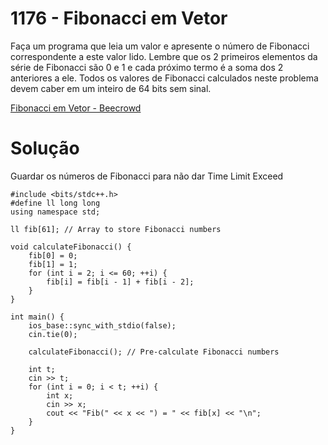 # 1176 - Fibonacci em Vetor

Faça um programa que leia um valor e apresente o número de Fibonacci correspondente a este valor lido. Lembre que os 2 primeiros elementos da série de Fibonacci são 0 e 1 e cada próximo termo é a soma dos 2 anteriores a ele. Todos os valores de Fibonacci calculados neste problema devem caber em um inteiro de 64 bits sem sinal.

[Fibonacci em Vetor - Beecrowd](https://www.beecrowd.com.br/judge/pt/problems/view/1176)

# Solução

Guardar os números de Fibonacci para não dar Time Limit Exceed 

```
#include <bits/stdc++.h>
#define ll long long
using namespace std;

ll fib[61]; // Array to store Fibonacci numbers

void calculateFibonacci() {
    fib[0] = 0;
    fib[1] = 1;
    for (int i = 2; i <= 60; ++i) {
        fib[i] = fib[i - 1] + fib[i - 2];
    }
}

int main() {
    ios_base::sync_with_stdio(false);
    cin.tie(0);

    calculateFibonacci(); // Pre-calculate Fibonacci numbers

    int t;
    cin >> t;
    for (int i = 0; i < t; ++i) {
        int x;
        cin >> x;
        cout << "Fib(" << x << ") = " << fib[x] << "\n";
    }
}

```